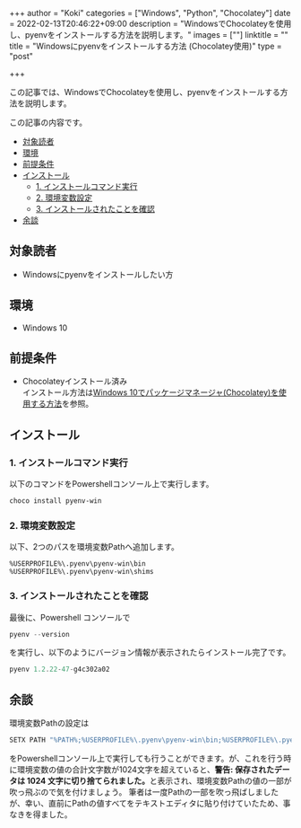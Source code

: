 +++
author = "Koki"
categories = ["Windows", "Python", "Chocolatey"]
date = 2022-02-13T20:46:22+09:00
description = "WindowsでChocolateyを使用し、pyenvをインストールする方法を説明します。"
images = [""]
linktitle = ""
title = "Windowsにpyenvをインストールする方法 (Chocolatey使用)"
type = "post"

+++

この記事では、WindowsでChocolateyを使用し、pyenvをインストールする方法を説明します。

この記事の内容です。
- <font color="#1111cc">[対象読者](#%E5%AF%BE%E8%B1%A1%E8%AA%AD%E8%80%85)</font>
- <font color="#1111cc">[環境](#%E7%92%B0%E5%A2%83)</font>
- <font color="#1111cc">[前提条件](#%E5%89%8D%E6%8F%90%E6%9D%A1%E4%BB%B6)</font>
- <font color="#1111cc">[インストール](#%E3%82%A4%E3%83%B3%E3%82%B9%E3%83%88%E3%83%BC%E3%83%AB)</font>
  - <font color="#1111cc">[1. インストールコマンド実行](#1-%E3%82%A4%E3%83%B3%E3%82%B9%E3%83%88%E3%83%BC%E3%83%AB%E3%82%B3%E3%83%9E%E3%83%B3%E3%83%89%E5%AE%9F%E8%A1%8C)</font>
  - <font color="#1111cc">[2. 環境変数設定](#2-%E7%92%B0%E5%A2%83%E5%A4%89%E6%95%B0%E8%A8%AD%E5%AE%9A)</font>
  - <font color="#1111cc">[3. インストールされたことを確認](#3-%E3%82%A4%E3%83%B3%E3%82%B9%E3%83%88%E3%83%BC%E3%83%AB%E3%81%95%E3%82%8C%E3%81%9F%E3%81%93%E3%81%A8%E3%82%92%E7%A2%BA%E8%AA%8D)</font>
- <font color="#1111cc">[余談](#%E4%BD%99%E8%AB%87)</font>

## 対象読者
- Windowsにpyenvをインストールしたい方

## 環境
- Windows 10

## 前提条件
- Chocolateyインストール済み  
インストール方法は<font color="#1111cc"><a href="/blog/ja/2019/09/04/how-to-install-chocolatey/"  target="_blank">Windows 10でパッケージマネージャ(Chocolatey)を使用する方法</a></font>を参照。

## インストール
### 1. インストールコマンド実行
以下のコマンドをPowershellコンソール上で実行します。
```powershell
choco install pyenv-win
```

### 2. 環境変数設定
以下、2つのパスを環境変数Pathへ追加します。
```
%USERPROFILE%\.pyenv\pyenv-win\bin
%USERPROFILE%\.pyenv\pyenv-win\shims
```

### 3. インストールされたことを確認
最後に、Powershell コンソールで
```powershell
pyenv --version
```
を実行し、以下のようにバージョン情報が表示されたらインストール完了です。
```powershell
pyenv 1.2.22-47-g4c302a02
```

## 余談
環境変数Pathの設定は
```powershell
SETX PATH "%PATH%;%USERPROFILE%\.pyenv\pyenv-win\bin;%USERPROFILE%\.pyenv\pyenv-win\shims"
```
をPowershellコンソール上で実行しても行うことができます。が、これを行う時に環境変数の値の合計文字数が1024文字を超えていると、<b>警告: 保存されたデータは 1024 文字に切り捨てられました。</b>と表示され、環境変数Pathの値の一部が吹っ飛ぶので気を付けましょう。
筆者は一度Pathの一部を吹っ飛ばしましたが、幸い、直前にPathの値すべてをテキストエディタに貼り付けていたため、事なきを得ました。
